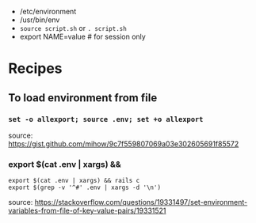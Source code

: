 - /etc/environment
- /usr/bin/env
- `source script.sh` or `. script.sh`
- export NAME=value   # for session only

[1]: https://wiki.debian.org/EnvironmentVariables

# Recipes

## To load environment from file

### `set -o allexport; source .env; set +o allexport`

source: https://gist.github.com/mihow/9c7f559807069a03e302605691f85572

### export $(cat .env | xargs) && <cmd>

```
export $(cat .env | xargs) && rails c
export $(grep -v '^#' .env | xargs -d '\n')
```

source: https://stackoverflow.com/questions/19331497/set-environment-variables-from-file-of-key-value-pairs/19331521

